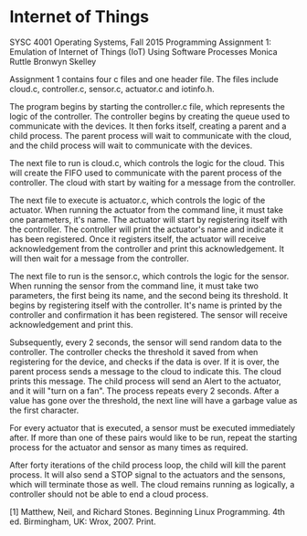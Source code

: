 # Internet of Things
SYSC 4001 Operating Systems, Fall 2015
Programming Assignment 1: Emulation of Internet of Things (IoT) Using Software Processes
Monica Ruttle
Bronwyn Skelley

Assignment 1 contains four c files and one header file. The files include cloud.c, controller.c, sensor.c, actuator.c and iotinfo.h.

The program begins by starting the controller.c file, which represents the logic of the controller. The controller begins by creating the queue used to communicate with the devices. It then forks itself, creating a parent and a child process. The parent process will wait to communicate with the cloud, and the child process will wait to communicate with the devices.

The next file to run is cloud.c, which controls the logic for the cloud. This will create the FIFO used to communicate with the parent process of the controller. The cloud with start by waiting for a message from the controller. 

The next file to execute is actuator.c, which controls the logic of the actuator. When running the actuator from the command line, it must take one parameters, it's name. The actuator will start by registering itself with the controller. The controller will print the actuator's name and indicate it has been registered. Once it registers itself, the actuator will receive acknowledgement from the controller and print this acknowledgement. It will then wait for a message from the controller. 

The next file to run is the sensor.c, which controls the logic for the sensor. When running the sensor from the command line, it must take two parameters, the first being its name, and the second being its threshold. It begins by registering itself with the controller. It's name is printed by the controller and confirmation it has been registered. The sensor will receive acknowledgement and print this. 

Subsequently, every 2 seconds, the sensor will send random data to the controller. The controller checks the threshold it saved from when registering for the device, and checks if the data is over. If it is over, the parent process sends a message to the cloud to indicate this. The cloud prints this message. The child process will send an Alert to the actuator, and it will "turn on a fan". The process repeats every 2 seconds. After a value has gone over the threshold, the next line will have a garbage value as the first character.

For every actuator that is executed, a sensor must be executed immediately after. If more than one of these pairs would like to be run, repeat the starting process for the actuator and sensor as many times as required.

After forty iterations of the child process loop, the child will kill the parent process. It will also send a STOP signal to the actuators and the sensons, which will terminate those as well. The cloud remains running as logically, a controller should not be able to end a cloud process.

[1] Matthew, Neil, and Richard Stones. Beginning Linux Programming. 4th ed. Birmingham, UK: Wrox, 2007. Print.
